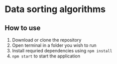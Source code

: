 # Data sorting algorithms 

## How to use

1. Download or clone the repository
2. Open terminal in a folder you wish to run
3. Install requried dependencies using ```npm install```
4. ```npm start``` to start the application